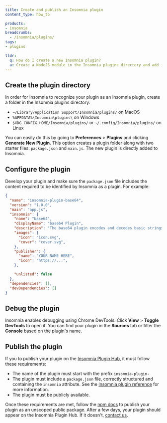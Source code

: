 ```yaml
---
title: Create and publish an Insomnia plugin
content_type: how_to

products:
- insomnia
breadcrumbs: 
  - /insomnia/plugins/
tags:
- plugins

tldr:
  q: How do I create a new Insomnia plugin?
  a: Create a NodeJS module in the Insomnia plugins directory and add it to Insomnia. To publish on the [Plugin Hub](https://insomnia.rest/plugins), publish it as unscoped public package to the npm public registry.
---
```


## Create the plugin directory

In order for Insomnia to recognize your plugin as an Insomnia plugin, create a folder in the Insomnia plugins directory:
* `~/Library/Application Support/Insomnia/plugins/` on MacOS
* `%APPDATA%\Insomnia\plugins\` on Windows
* `$XDG_CONFIG_HOME/Insomnia/plugins/` or `~/.config/Insomnia/plugins/` on Linux

You can easily do this by going to **Preferences** > **Plugins** and clicking **Generate New Plugin**. This option creates a plugin folder along with two starter files: `package.json` and `main.js`. The new plugin is directly added to Insomnia.

## Configure the plugin

Develop your plugin and make sure the `package.json` file includes the content required to be identified by Insomnia as a plugin. For example:

```json
{
  "name": "insomnia-plugin-base64",
  "version": "1.0.0",
  "main": "app.js",
  "insomnia": {
    "name": "base64",
    "displayName": "base64 Plugin",
    "description": "The base64 plugin encodes and decodes basic strings.",
    "images": {
      "icon": "icon.svg",
      "cover": "cover.svg",
    },
    "publisher": {
      "name": "YOUR NAME HERE",
      "icon": "https://...",
    },

    "unlisted": false
  },
  "dependencies": [],
  "devDependencies": []
}
```

<!-- Link to plugins reference page -->

## Debug the plugin

Insomnia enables debugging using Chrome DevTools. Click **View** > **Toggle DevTools** to open it. You can find your plugin in the **Sources** tab or filter the **Console** based on the plugin's name.


## Publish the plugin

If you to publish your plugin on the [Insomnia Plugin Hub](https://insomnia.rest/plugins), it must follow these requirements:
* The name of the plugin must start with the prefix `insomnia-plugin-`
* The plugin must include a `package.json` file, correctly structured and containing the `insomnia` attribute. See the [Insomnia plugin reference]() for more information.
* The plugin must be publicly available.

Once these requirements are met, follow the [npm docs](https://docs.npmjs.com/creating-and-publishing-unscoped-public-packages) to publish your plugin as an unscoped public package. After a few days, your plugin should appear on the Insomnia Plugin Hub. If it doesn't, [contact us](https://insomnia.rest/support).